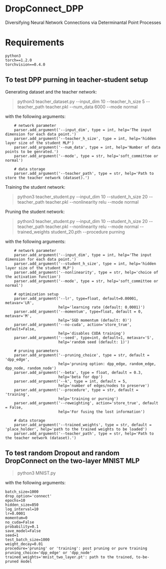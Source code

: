 # DropConnect_DPP
Diversifying Neural Network Connections via Determinantal Point Processes

# Requirements
```
python3
torch==1.2.0
torchvision==0.4.0
```

## To test DPP purning in teacher-student setup

Generating dataset and the teacher network:
>python3 teacher_dataset.py --input_dim 10 --teacher_h_size 5 --teacher_path teacher.pkl --num_data 6000 --mode normal

with the following arguments:
```
	# network parameter
	parser.add_argument('--input_dim', type = int, help='The input dimension for each data point.')
	parser.add_argument('--teacher_h_size', type = int, help='hidden layer size of the student MLP')
	parser.add_argument('--num_data', type = int, help='Number of data points to be genrated.')
	parser.add_argument('--mode', type = str, help='soft_committee or normal')

	# data storage
	parser.add_argument('--teacher_path', type = str, help='Path to store the teacher network (dataset).')
```

Training the student network:
>python3 teacher_student.py --input_dim 10 --student_h_size 20  --teacher_path teacher.pkl  --nonlinearity relu  --mode normal

Pruning the student network:
>python3 teacher_student.py --input_dim 10 --student_h_size 20  --teacher_path teacher.pkl  --nonlinearity relu  --mode normal --trained_weights student_20.pth --procedure purning

with the following arguments:
```
	# network parameter
	parser.add_argument('--input_dim', type = int, help='The input dimension for each data point.')
	parser.add_argument('--student_h_size', type = int, help='hidden layer size of the student MLP')
	parser.add_argument('--nonlinearity', type = str, help='choice of the activation function')
	parser.add_argument('--mode', type = str, help='soft_committee or normal')

	# optimization setup
	parser.add_argument('--lr', type=float, default=0.00001, metavar='LR',
						help='learning rate (default: 0.0001)')
	parser.add_argument('--momentum', type=float, default = 0, metavar='M',
						help='SGD momentum (default: 0)')
	parser.add_argument('--no-cuda', action='store_true', default=False,
						help='disables CUDA training')
	parser.add_argument('--seed', type=int, default=1, metavar='S',
						help='random seed (default: 1)')

	# pruning parameters
	parser.add_argument('--pruning_choice', type = str, default = 'dpp_edge',
						help='pruning option: dpp_edge, random_edge, dpp_node, random_node')
	parser.add_argument('--beta', type = float, default = 0.3,
						help='beta for dpp')
	parser.add_argument('--k', type = int, default = 5,
						help='number of edges/nodes to preserve')
	parser.add_argument('--procedure', type = str, default = 'training',
						help='training or purning')
	parser.add_argument('--reweighting', action='store_true', default = False,
						help='For fusing the lost information')

	# data storage
	parser.add_argument('--trained_weights', type = str, default = 'place_holder', help='path to the trained weights to be loaded')
	parser.add_argument('--teacher_path', type = str, help='Path to the teacher network (dataset).')
```

## To test random Dropout and random DropConnect on the two-layer MNIST MLP
>python3 MNIST.py

with the following arguments:
```
batch_size=1000
drop_option='connect'
epochs=10
hidden_size=850
log_interval=10
lr=0.0001
momentum=0
no_cuda=False
probability=0.1
save_model=False
seed=1
test_batch_size=1000
weight_decay=0.01
procedure='pruning' or 'training': post pruning or pure training
pruning_choice='dpp_edge' or 'dpp_node'
trained_weights='mnist_two_layer.pt': path to the trained, to-be-pruned model
```
